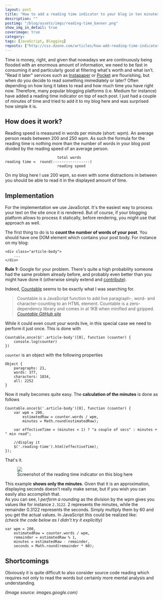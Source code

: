 ```yaml
---
layout: post
title: "How to add a reading time indicator to your blog in ten minutes"
description: ""
postimg: "/blog/assets/imgs/reading-time_banner.png"
show_img_in_detail: true
coverimage: true
category: 
tags: [JavaScript, Blogging]
reposts: ["http://css.dzone.com/articles/how-add-reading-time-indicator"]
---
```


Time is money, right, and given that nowadays we are continuously being flooded with an enormous amount of information, we need to be fast in consuming it and particularly good at filtering what's worth and what isn't. "Read it later" services such as [Instapaper](http://www.instapaper.com/) or [Pocket](http://getpocket.com/) are flourishing, but when do you decide to read something immediately or later? Often depending on how long it takes to read and how much time you have right now. Therefore, many popular blogging platforms (i.e. Medium for instance) have added a reading time indicator on top of each post. I just had a couple of minutes of time and tried to add it to my blog here and was surprised how simple it is.

## How does it work?

Reading speed is measured in words per minute (short: wpm). An average person reads between 200 and 250 wpm. As such the formula for the reading time is nothing more than the number of words in your blog post divided by the reading speed of an average person.

                            total words
    reading time =  round(-----------------)
                            reading speed

On my blog here I use 200 wpm, so even with some distractions in between you should be able to read it in the displayed amount of time.

## Implementation

For the implementation we use JavaScript. It's the easiest way to process your text on the site once it is rendered. But of course, if your blogging platform allows to process it statically, before rendering, you might use that approach as well.

The first thing to do is to **count the number of words of your post**. You should have one DOM element which contains your post body. For instance on my blog:

    <div class="article-body">
        ...
    </div>

**Rule 1:** Google for your problem. There's quite a high probability someone had the same problem already before, and probably even better than you might have done it (otherwise simply extend and [contribute](/blog/2012/02/dont-rant-become-social-and-contribute/)). 

Indeed, [Countable](http://radlikewhoa.github.io/Countable/) seems to be exactly what I was searching for.

> Countable is a JavaScript function to add live paragraph-, word- and character-counting to an HTML element. Countable is a zero-dependency library and comes in at 1KB when minified and gzipped. <cite><a href="http://radlikewhoa.github.io/Countable/">Countable GitHub site</a></cite>

While it could even count your words live, in this special case we need to perform it just once. This is done with

    Countable.once($('.article-body')[0], function (counter) {
        console.log(counter)
    })

`counter` is an object with the following properties

    Object {
        paragraphs: 21, 
        words: 377, 
        characters: 1834, 
        all: 2252
    }

Now it really becomes quite easy. The **calculation of the minutes** is done as follows

    Countable.once($('.article-body')[0], function (counter) {
        var wpm = 200,
            estimatedRaw = counter.words / wpm,
            minutes = Math.round(estimatedRaw);

        var effectiveTime = (minutes < 1) ? "a couple of secs" : minutes + " min read";

        //display it
        $('.reading-time').html(effectiveTime);
    });

That's it. 

<figure>
    <img src="/blog/assets/imgs/reading_time.png" />
    <figcaption>Screenshot of the reading time indicator on this blog here</figcaption>
</figure>

This example **shows only the minutes**. Given that it is an approximation, displaying seconds doesn't really make sense, but if you wish you can easily also accomplish that.  
As you can see, I _perform a rounding_ as the division by the wpm gives you values like for instance `2.3122`. 2 represents the minutes, while the remainder 0.3122 represents the seconds. Simply multiply them by 60 and you get the actual values. In JavaScript this could be realized like:  
_(check the code below as I didn't try it explicitly)_

    var wpm = 200,
        estimatedRaw = counter.words / wpm,
        remainder = estimatedRaw % 1,
        minutes = estimatedRaw - remainder,
        seconds = Math.round(remainder * 60);

## Shortcomings

Obviously it is quite difficult to also consider source code reading which requires not only to read the words but certainly more mental analysis and understanding.

_(Image source: images.google.com)_